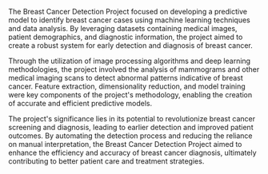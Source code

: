 The Breast Cancer Detection Project focused on developing a predictive model to identify breast cancer cases using machine learning techniques and data analysis. By leveraging datasets containing medical images, patient demographics, and diagnostic information, the project aimed to create a robust system for early detection and diagnosis of breast cancer.

Through the utilization of image processing algorithms and deep learning methodologies, the project involved the analysis of mammograms and other medical imaging scans to detect abnormal patterns indicative of breast cancer. Feature extraction, dimensionality reduction, and model training were key components of the project's methodology, enabling the creation of accurate and efficient predictive models.

The project's significance lies in its potential to revolutionize breast cancer screening and diagnosis, leading to earlier detection and improved patient outcomes. By automating the detection process and reducing the reliance on manual interpretation, the Breast Cancer Detection Project aimed to enhance the efficiency and accuracy of breast cancer diagnosis, ultimately contributing to better patient care and treatment strategies.
